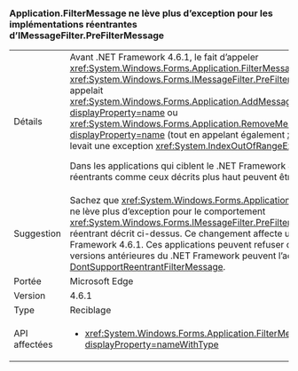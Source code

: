 ### <a name="applicationfiltermessage-no-longer-throws-for-re-entrant-implementations-of-imessagefilterprefiltermessage"></a>Application.FilterMessage ne lève plus d’exception pour les implémentations réentrantes d’IMessageFilter.PreFilterMessage

|   |   |
|---|---|
|Détails|Avant .NET Framework 4.6.1, le fait d’appeler <xref:System.Windows.Forms.Application.FilterMessage(System.Windows.Forms.Message@)> avec un <xref:System.Windows.Forms.IMessageFilter.PreFilterMessage(System.Windows.Forms.Message@)> qui appelait <xref:System.Windows.Forms.Application.AddMessageFilter(System.Windows.Forms.IMessageFilter)?displayProperty=name> ou <xref:System.Windows.Forms.Application.RemoveMessageFilter(System.Windows.Forms.IMessageFilter)?displayProperty=name> (tout en appelant également <xref:System.Windows.Forms.Application.DoEvents>) levait une exception <xref:System.IndexOutOfRangeException?displayProperty=name>.<p/>Dans les applications qui ciblent le .NET Framework 4.6.1, cette exception n’est plus levée, et des filtres réentrants comme ceux décrits plus haut peuvent être utilisés.|
|Suggestion|Sachez que <xref:System.Windows.Forms.Application.FilterMessage(System.Windows.Forms.Message@)> ne lève plus d’exception pour le comportement <xref:System.Windows.Forms.IMessageFilter.PreFilterMessage(System.Windows.Forms.Message@)> réentrant décrit ci-dessus. Ce changement affecte uniquement les applications qui ciblent le .NET Framework 4.6.1. Ces applications peuvent refuser ce changement (tandis que celles qui ciblent des versions antérieures du .NET Framework peuvent l’accepter) à l’aide du commutateur de compatibilité [DontSupportReentrantFilterMessage](~/docs/framework/migration-guide/mitigation-custom-imessagefilter-prefiltermessage-implementations.md#mitigation).|
|Portée|Microsoft Edge|
|Version|4.6.1|
|Type|Reciblage|
|API affectées|<ul><li><xref:System.Windows.Forms.Application.FilterMessage(System.Windows.Forms.Message@)?displayProperty=nameWithType></li></ul>|


